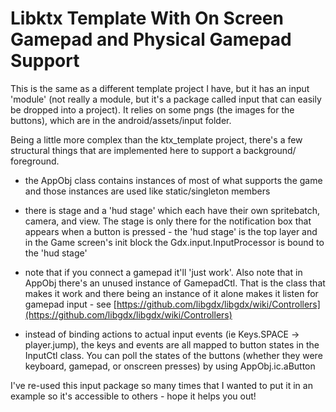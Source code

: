 # Libktx Template With On Screen Gamepad and Physical Gamepad Support

This is the same as a different template project I have, but it has an input 'module' (not really a module, but it's a 
package called input that can easily be dropped into a project). It relies on some pngs (the images for the buttons), which 
are in the android/assets/input folder.

Being a little more complex than the ktx_template project, there's a few structural things that are implemented here to 
support a background/ foreground.

- the AppObj class contains instances of most of what supports the game and those instances are used like static/singleton 
members 

- there is stage and a 'hud stage' which each have their own spritebatch, camera, and view. The stage is only there for the 
notification box that appears when a button is pressed - the 'hud stage' is the top layer and in the Game screen's init block 
the Gdx.input.InputProcessor is bound to the 'hud stage'

- note that if you connect a gamepad it'll 'just work'. Also note that in AppObj there's an unused instance of GamepadCtl. 
That is the class that makes it work and there being an instance of it alone makes it listen for gamepad input - see 
[https://github.com/libgdx/libgdx/wiki/Controllers](https://github.com/libgdx/libgdx/wiki/Controllers)

- instead of binding actions to actual input events (ie Keys.SPACE -> player.jump), the keys and events are all mapped to 
button states in the InputCtl class. You can poll the states of the buttons (whether they were keyboard, gamepad, or onscreen 
presses) by using AppObj.ic.aButton

I've re-used this input package so many times that I wanted to put it in an example so it's accessible to others - hope it 
helps you out!
